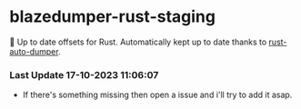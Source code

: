 # blazedumper-rust-staging

🚀 Up to date offsets for Rust. Automatically kept up to date thanks to [rust-auto-dumper](https://github.com/Akandesh/rust-auto-dumper).


### Last Update 17-10-2023 11:06:07
- If there's something missing then open a issue and i'll try to add it asap.